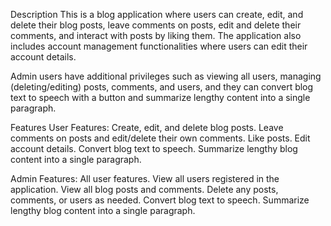 Description
This is a blog application where users can create, edit, and delete their blog posts, leave comments on posts, edit and delete their comments, and interact with posts by liking them. The application also includes account management functionalities where users can edit their account details.

Admin users have additional privileges such as viewing all users, managing (deleting/editing) posts, comments, and users, and they can convert blog text to speech with a button and summarize lengthy content into a single paragraph.

Features
User Features:
Create, edit, and delete blog posts.
Leave comments on posts and edit/delete their own comments.
Like posts.
Edit account details.
Convert blog text to speech.
Summarize lengthy blog content into a single paragraph.

Admin Features:
All user features.
View all users registered in the application.
View all blog posts and comments.
Delete any posts, comments, or users as needed.
Convert blog text to speech.
Summarize lengthy blog content into a single paragraph.
